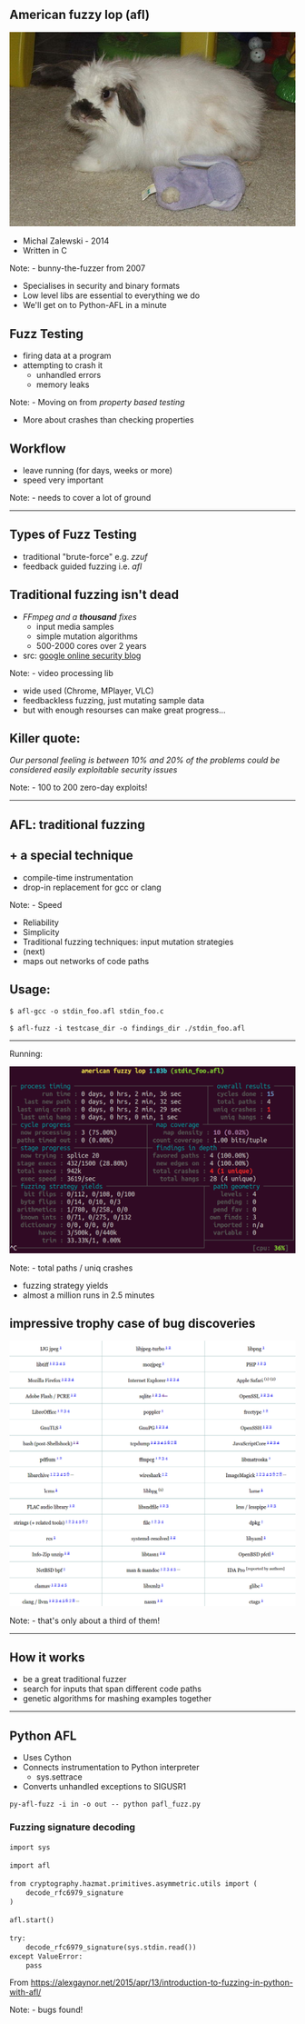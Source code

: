 ## American fuzzy lop (afl)

![afl-rabbit](images/rabbit.jpg)

- Michal Zalewski - 2014
- Written in C

Note: - bunny-the-fuzzer from 2007
- Specialises in security and binary formats
- Low level libs are essential to everything we do
- We'll get on to Python-AFL in a minute


## Fuzz Testing

- firing data at a program
- attempting to crash it
    - unhandled errors
    - memory leaks

Note: - Moving on from *property based testing*
- More about crashes than checking properties


## Workflow

- leave running (for days, weeks or more)
- speed very important

Note: - needs to cover a lot of ground

---

## Types of Fuzz Testing

- traditional "brute-force" e.g. *zzuf*
- feedback guided fuzzing i.e. *afl*


## Traditional fuzzing isn't dead

- *FFmpeg and a **thousand** fixes*
    - input media samples
    - simple mutation algorithms
    - 500-2000 cores over 2 years
- src: [google online security blog](http://googleonlinesecurity.blogspot.co.uk/2014/01/ffmpeg-and-thousand-fixes.html)

Note: - video processing lib
- wide used (Chrome, MPlayer, VLC)
- feedbackless fuzzing, just mutating sample data
- but with enough resourses can make great progress...


## Killer quote:

*Our personal feeling is between 10% and 20% of the problems could be considered easily exploitable security issues*

Note: - 100 to 200 zero-day exploits!

---

## AFL: traditional fuzzing
## + a special technique

- compile-time instrumentation
- drop-in replacement for gcc or clang

Note: - Speed
- Reliability
- Simplicity
- Traditional fuzzing techniques: input mutation strategies
- (next)
- maps out networks of code paths


## Usage:
<!-- . -->
    $ afl-gcc -o stdin_foo.afl stdin_foo.c

<!-- . -->
    $ afl-fuzz -i testcase_dir -o findings_dir ./stdin_foo.afl
<!-- -- class="fragment" -->

---

Running:

![afl-running](images/foo.png)

Note: - total paths / uniq crashes
- fuzzing strategy yields
- almost a million runs in 2.5 minutes


## impressive trophy case of bug discoveries

![afl-bugs](images/afl-bugs.png)

Note: - that's only about a third of them!

---

## How it works

- be a great traditional fuzzer
- search for inputs that span different code paths
- genetic algorithms for mashing examples together

---

## Python AFL

- Uses Cython
- Connects instrumentation to Python interpreter
    - sys.settrace
- Converts unhandled exceptions to SIGUSR1

<!-- . -->
    py-afl-fuzz -i in -o out -- python pafl_fuzz.py


### Fuzzing signature decoding

    import sys

    import afl

    from cryptography.hazmat.primitives.asymmetric.utils import (
        decode_rfc6979_signature
    )

    afl.start()

    try:
        decode_rfc6979_signature(sys.stdin.read())
    except ValueError:
        pass

From https://alexgaynor.net/2015/apr/13/introduction-to-fuzzing-in-python-with-afl/

Note: - bugs found!